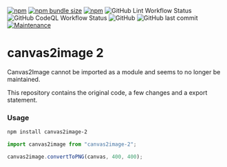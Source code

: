 [![npm](https://img.shields.io/npm/v/canvas2image-2?style=flat-square)](https://www.npmjs.com/package/vuejs-quill)
[![npm bundle size](https://img.shields.io/bundlephobia/min/canvas2image-2?style=flat-square)](https://www.npmjs.com/package/vuejs-quill)
[![npm](https://img.shields.io/npm/dt/canvas2image-2?style=flat-square)](https://www.npmjs.com/package/vuejs-quill)
![GitHub Lint Workflow Status](https://img.shields.io/github/workflow/status/JonathanTreffler/canvas2image-2/Lint?label=Lint&style=flat-square)
![GitHub CodeQL Workflow Status](https://img.shields.io/github/workflow/status/JonathanTreffler/canvas2image-2/CodeQL?label=CodeQL&style=flat-square)
![GitHub](https://img.shields.io/github/license/JonathanTreffler/canvas2image-2?style=flat-square)
![GitHub last commit](https://img.shields.io/github/last-commit/JonathanTreffler/canvas2image-2?style=flat-square)
[![Maintenance](https://img.shields.io/maintenance/yes/2022?style=flat-square)](https://github.com/JonathanTreffler/canvas2image-2/commits/)

# canvas2image 2

Canvas2Image cannot be imported as a module and seems to no longer be maintained.

This repository contains the original code, a few changes and a export statement.

### Usage
```bash
npm install canvas2image-2
```

```js
import canvas2image from "canvas2image-2";

canvas2image.convertToPNG(canvas, 400, 400);
```
